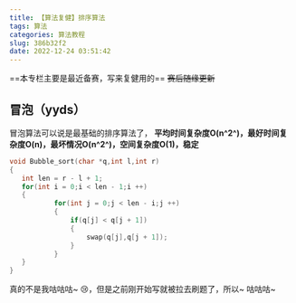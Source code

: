 ```yaml
---
title: 【算法复健】排序算法
tags: 算法
categories: 算法教程
slug: 386b32f2
date: 2022-12-24 03:51:42
---
```

==本专栏主要是最近备赛，写来复健用的==
 ~~赛后随缘更新~~
 ## 冒泡（yyds）
 冒泡算法可以说是最基础的排序算法了，
**平均时间复杂度O(n^2^)，最好时间复杂度O(n)，最坏情况O(n^2^)，空间复杂度O(1)，稳定**
 ```c
void Bubble_sort(char *q,int l,int r)
{
	int len = r - l + 1;
	for(int i = 0;i < len - 1;i ++)
	{
			for(int j = 0;j < len - i;j ++)
			{
				if(q[j] < q[j + 1])
				{
					swap(q[j],q[j + 1]);
				}
			}
	}
}
 ```


真的不是我咕咕咕~ 😢，但是之前刚开始写就被拉去刷题了，所以~ 咕咕咕~
